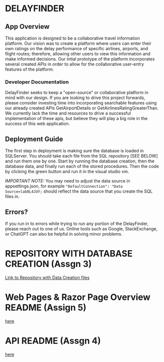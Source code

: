 # **DELAYFINDER**
## App Overview
This application is designed to be a collaborative travel information platform. Our vision was to create a platform where users can enter their own ratings on the delay performance of specific airlines, airports, and flight routes; therefore, allowing other users to view this information and make informed decisions. Our intial prototype of the platform incorporates several created APIs in order to allow for the collaborative user-entry features of the platform.

### Developer Documentation
DelayFinder seeks to keep a "open-source" or collaborative platform in mind with our design. If you are looking to drive this project forwards, please consider investing time into incorporating searchable features using our already created APIs GetAirportDetails or GetAirlinesRatingGreaterThan. We currently lack the time and resources to drive a successful implementation of these apis, but believe they will play a big role in the success of this web application.

## Deployment Guide
The first step in deployment is making sure the database is loaded in SQLServer. You should take each file from the SQL repository [SEE BELOW] and run them one by one. Start by running the database creation, then the database data, and finally run each of the stored procedures. Then the code by clicking the green button and run it in the visual studio vm.

_IMPORTANT NOTE:_ You may need to adjust the data source in appsettings.json, for example ``` "DefaultConnection": "Data Source=lab8L4JUY; ``` should reflect the data source that you create the SQL files in.

## Errors?
If you run in to errors while trying to run any portion of the DelayFinder, please reach out to one of us. Online tools such as Google, StackExchange, or ChatGPT can also be helpful in solving minor problems.

# REPOSITORY WITH DATABASE CREATION (Assgn 3)
[Link to Repository with Data Creation files](https://github.com/vps00003/assgn3/blob/main/DatabaseData.sql)

# Web Pages & Razor Page Overview README (Assign 5)
[here](AirportDelayFinder/README.md)

# API README (Assgn 4)
[here](DelayFinderAPI/README.md)


